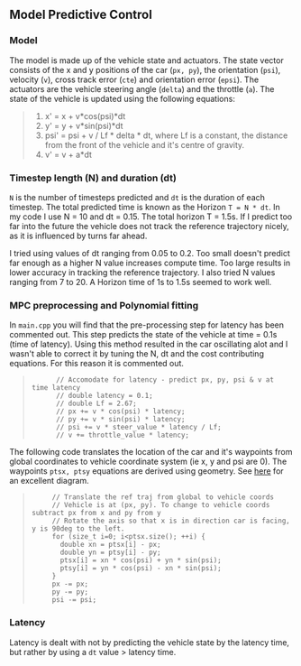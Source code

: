 ## Model Predictive Control

### Model

The model is made up of the vehicle state and actuators. The state vector consists of the x and y positions of the car (`px, py`), the orientation (`psi`), velocity (`v`), cross track error (`cte`) and orientation error (`epsi`).
The actuators are the vehicle steering angle (`delta`) and the throttle (`a`).
The state of the vehicle is updated using the following equations:
> 1) x' = x + v*cos(psi)*dt
> 2) y' = y + v*sin(psi)*dt
> 3) psi' = psi + v / Lf * delta * dt, where Lf is a constant, the distance from the front of the vehicle and it's centre of gravity.
> 4) v' = v + a*dt

### Timestep length (N) and duration (dt)

`N` is the number of timesteps predicted and `dt` is the duration of each timestep.
The total predicted time is known as the Horizon `T = N * dt`. In my code I use N = 10 and dt = 0.15. The total horizon T = 1.5s.
If I predict too far into the future the vehicle does not track the reference trajectory nicely, as it is influenced by turns far ahead.

I tried using values of dt ranging from 0.05 to 0.2. Too small doesn't predict far enough as a higher N value increases compute time. Too large results in lower accuracy in tracking the reference trajectory.
I also tried N values ranging from 7 to 20. A Horizon time of 1s to 1.5s seemed to work well.

### MPC preprocessing and Polynomial fitting

In `main.cpp` you will find that the pre-processing step for latency has been commented out. This step predicts the state of the vehicle at time = 0.1s (time of latency). Using this method resulted in the car oscillating alot and I wasn't able to correct it by tuning the N, dt and the cost contributing equations. For this reason it is commented out.

>           // Accomodate for latency - predict px, py, psi & v at time latency
>           // double latency = 0.1;
>           // double Lf = 2.67;
>           // px += v * cos(psi) * latency;
>           // py += v * sin(psi) * latency;
>           // psi += v * steer_value * latency / Lf;
>           // v += throttle_value * latency;

The following code translates the location of the car and it's waypoints from global coordinates to vehicle coordinate system (ie x, y and psi are 0). The waypoints `ptsx, ptsy` equations are derived using geometry. See [here](https://discussions.udacity.com/t/mpc-car-space-conversion-and-output-of-solve-intuition/249469/11) for an excellent diagram.

>          // Translate the ref traj from global to vehicle coords
>          // Vehicle is at (px, py). To change to vehicle coords subtract px from x and py from y
>          // Rotate the axis so that x is in direction car is facing, y is 90deg to the left.
>          for (size_t i=0; i<ptsx.size(); ++i) {
>            double xn = ptsx[i] - px;
>            double yn = ptsy[i] - py;
>            ptsx[i] = xn * cos(psi) + yn * sin(psi);
>            ptsy[i] = yn * cos(psi) - xn * sin(psi);
>          }
>          px -= px;
>          py -= py;
>          psi -= psi;

### Latency
Latency is dealt with not by predicting the vehicle state by the latency time, but rather by using a `dt` value > latency time.

